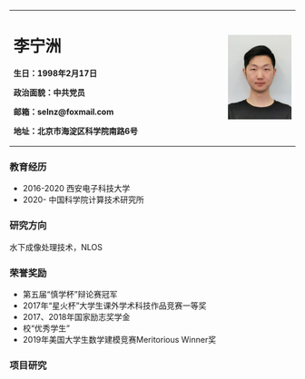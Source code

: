 <table border="0">
  <tr>
    <td width="75%">
      <h1>李宁洲</h1>
      <p><b>生日：1998年2月17日</b></p>
      <p><b>政治面貌：中共党员</b></p>
      <p><b>邮箱：selnz@foxmail.com</b></p>
      <p><b>地址：北京市海淀区科学院南路6号</b></p>
    </td>
    <td width="25%">
      <img src="/liningzhou.jpg" width="100%">     
    </td>
  </tr>
</table>

### 教育经历
- 2016-2020 西安电子科技大学
- 2020-     中国科学院计算技术研究所

### 研究方向
水下成像处理技术，NLOS

### 荣誉奖励
- 第五届“慎学杯”辩论赛冠军
- 2017年“星火杯”大学生课外学术科技作品竞赛一等奖
- 2017、2018年国家励志奖学金
- 校“优秀学生”
- 2019年美国大学生数学建模竞赛Meritorious Winner奖

### 项目研究
